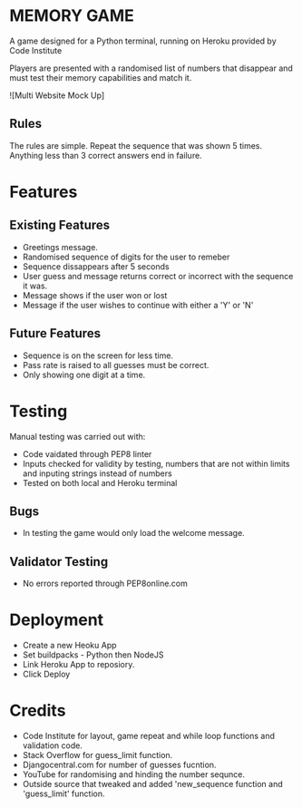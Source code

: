 # MEMORY GAME
A game designed for a Python terminal, running on Heroku provided by Code Institute

Players are presented with a randomised list of numbers that disappear and must test their memory capabilities and match it.

![Multi Website Mock Up]

## Rules
The rules are simple. Repeat the sequence that was shown 5 times. Anything less than 3 correct answers end in failure.

# Features
## Existing Features
* Greetings message.
* Randomised sequence of digits for the user to remeber
* Sequence dissappears after 5 seconds
* User guess and message returns correct or incorrect with the sequence it was.
* Message shows if the user won or lost
* Message if the user wishes to continue with either a 'Y' or 'N'

## Future Features
 * Sequence is on the screen for less time.
 * Pass rate is raised to all guesses must be correct.
 * Only showing one digit at a time.

# 
# Testing
Manual testing was carried out with:
* Code vaidated through PEP8 linter
* Inputs checked for validity by testing, numbers that are not within limits and inputing strings instead of numbers
* Tested on both local and Heroku terminal

## Bugs
* In testing the game would only load the welcome message.

## Validator Testing
* No errors reported through PEP8online.com

# Deployment
* Create a new Heoku App
* Set buildpacks - Python then NodeJS
* Link Heroku App to reposiory.
* Click Deploy

# Credits
* Code Institute for layout, game repeat and while loop functions and validation code.
* Stack Overflow for guess_limit function.
* Djangocentral.com for number of guesses fucntion.
* YouTube for randomising and hinding the number sequnce.
* Outside source that tweaked and added 'new_sequence function and 'guess_limit' function.
